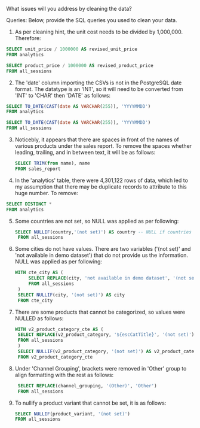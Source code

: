 What issues will you address by cleaning the data?

Queries:
Below, provide the SQL queries you used to clean your data.


1. As per cleaning hint, the unit cost needs to be divided by 1,000,000.  Therefore:

```sql
SELECT unit_price / 1000000 AS revised_unit_price
FROM analytics

SELECT product_price / 1000000 AS revised_product_price
FROM all_sessions
```

2. The 'date' column importing the CSVs is not in the PostgreSQL date format.  The datatype is an 'INT', so it will need to be converted from 'INT' to 'CHAR' then 'DATE' as follows:

```sql
SELECT TO_DATE(CAST(date AS VARCHAR(255)), 'YYYYMMDD')
FROM analytics

SELECT TO_DATE(CAST(date AS VARCHAR(255)), 'YYYYMMDD')
FROM all_sessions
```

3. Noticebly, it appears that there are spaces in front of the names of various products under the sales report.  To remove the spaces whether leading, trailing, and in between text, it will be as follows:

   ```sql
   SELECT TRIM(from name), name
   FROM sales_report
   ```
   
4. In the 'analytics' table, there were 4,301,122 rows of data, which led to my assumption that there may be duplicate records to attribute to this huge number.  To remove:

```sql
SELECT DISTINCT *
FROM analytics
```

5. Some countries are not set, so NULL was applied as per following:

   ```sql
   SELECT NULLIF(country,'(not set)') AS country -- NULL if countries are not set.
	FROM all_sessions
   ```
   
6. Some cities do not have values.  There are two variables ('(not set)' and 'not available in demo dataset') that do not provide us the information. NULL was applied as per following:

   ```sql
   WITH cte_city AS (	
		SELECT REPLACE(city, 'not available in demo dataset', '(not set)') AS city -- NULL if city is not provided
		FROM all_sessions
	)
	SELECT NULLIF(city, '(not set)') AS city
	FROM cte_city
   ```

7. There are some products that cannot be categorized, so values were NULLED as follows:

   ```sql
   WITH v2_product_category_cte AS (
   	SELECT REPLACE(v2_product_category, '${escCatTitle}', '(not set)') AS v2_product_category
   	FROM all_sessions
	)
	SELECT NULLIF(v2_product_category, '(not set)') AS v2_product_category
	FROM v2_product_category_cte
   ```

8. Under 'Channel Grouping', brackets were removed in 'Other' group to align formatting with the rest as follows:

   ```sql
   	SELECT REPLACE(channel_grouping, '(Other)', 'Other')
   	FROM all_sessions
   ```

9. To nullify a product variant that cannot be set, it is as follows:

    ```sql
    SELECT NULLIF(product_variant, '(not set)')
    FROM all_sessions
    ```

    

   
